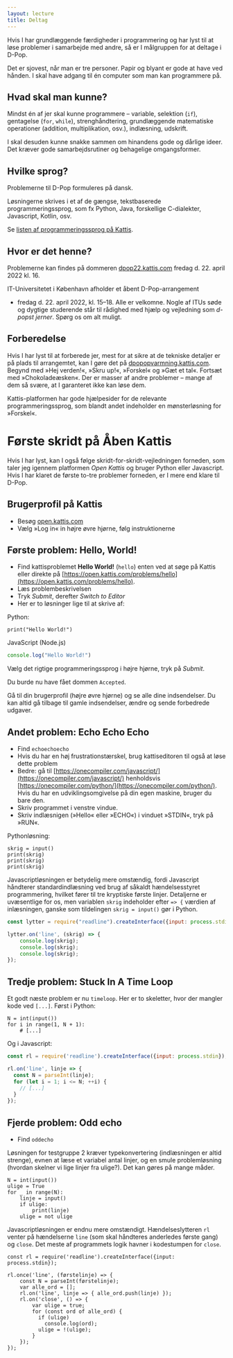 ```yaml
---
layout: lecture
title: Deltag
---
```


Hvis I har grundlæggende færdigheder i programmering og har lyst til at løse problemer i samarbejde med andre, så er I målgruppen for at deltage i D-Pop.

Det er sjovest, når man er tre personer.
Papir og blyant er gode at have ved hånden.
I skal have adgang til én computer som man kan programmere på.

## Hvad skal man kunne?

Mindst én af jer skal kunne programmere – variable, selektion (`if`), gentagelse (`for`, `while`), strenghåndtering, grundlæggende matematiske operationer (addition, multiplikation, osv.), indlæsning, udskrift.
  
I skal desuden kunne snakke sammen om hinandens gode og dårlige ideer.
Det kræver gode samarbejdsrutiner og behagelige omgangsformer.

## Hvilke sprog?

Problemerne til D-Pop formuleres på dansk.

Løsningerne skrives i et af de gængse, tekstbaserede programmeringssprog, som fx Python, Java, forskellige C-dialekter, Javascript, Kotlin, osv.

Se [listen af programmeringssprog på Kattis](https://open.kattis.com/help/).

## Hvor er det henne?

Problemerne kan findes på dommeren [dpop22.kattis.com](https://dpop22.kattis.com) fredag d. 22. april 2022 kl. 16.

IT-Universitetet i København afholder et åbent D-Pop-arrangement 
* fredag d. 22. april 2022, kl. 15–18.
Alle er velkomne.
Nogle af ITUs søde og dygtige studerende står til rådighed med hjælp og vejledning som _d-popst
jerner_.
Spørg os om alt muligt.

## Forberedelse

Hvis I har lyst til at forberede jer, mest for at sikre at de tekniske detaljer er på plads til arrangemtet, kan I gøre det på [dpopopvarmning.kattis.com](https://dpopopvarmning.kattis.com).
Begynd med »Hej verden!«, »Skru up!«, »Forskel« og »Gæt et tal«.
Fortsæt med »Chokoladeæsken«.
Der er masser af andre problemer – mange af dem så svære, at I garanteret ikke kan løse dem.

Kattis-platformen har gode hjælpesider for de relevante programmeringssprog, som blandt andet indeholder en mønsterløsning for »Forskel«.

# Første skridt på Åben Kattis

Hvis I har lyst, kan I også følge skridt-for-skridt-vejledningen forneden, som taler jeg igennem platformen _Open Kattis_ og bruger Python eller Javascript. Hvis I har klaret de første to-tre problemer forneden, er I mere end klare til D-Pop.

## Brugerprofil på Kattis

* Besøg [open.kattis.com](http://open.kattis.com)
* Vælg »Log in« in højre øvre hjørne, følg instruktionerne

## Første problem: Hello, World!

* Find kattisproblemet **Hello World!** (`hello`) enten ved at søge på Kattis eller direkte på [https://open.kattis.com/problems/hello](https://open.kattis.com/problems/hello). 
* Læs problembeskrivelsen
* Tryk _Submit_, derefter _Switch to Editor_
* Her er to løsninger lige til at skrive af:

Python:
```python3
print("Hello World!")
```
JavaScript (Node.js)
```javascript
console.log("Hello World!")
```

Vælg det rigtige programmeringssprog i højre hjørne, tryk på _Submit_.

Du burde nu have fået dommen `Accepted`.

Gå til din brugerprofil (højre øvre hjørne) og se alle dine indsendelser. Du kan altid gå tilbage til gamle indsendelser, ændre og sende forbedrede udgaver.


## Andet problem: Echo Echo Echo

* Find `echoechoecho`
* Hvis du har en høj frustrationstærskel, brug kattiseditoren til også at løse dette problem
* Bedre: gå til [https://onecompiler.com/javascript/](https://onecompiler.com/javascript/) henholdsvis [https://onecompiler.com/python/](https://onecompiler.com/python/). Hvis du har en udviklingsomgivelse på din egen maskine, bruger du bare den.
* Skriv programmet i venstre vindue.
* Skriv indlæsnigen (»Hello« eller »ECHO«) i vinduet »STDIN«, tryk på »RUN«.

Pythonløsning:
```python3
skrig = input()
print(skrig)
print(skrig)
print(skrig)
```

Javascriptløsningen er betydelig mere omstændig, fordi Javascript håndterer standardindlæsning ved brug af såkaldt hændelsesstyret programmering, hvilket fører til tre kryptiske første linjer. Detaljerne er uvæsentlige for os, men variablen `skrig` indeholder efter `=> {` værdien af inlæsningen, ganske som tildelingen `skrig = input()` gør i Python.
```javascript
const lytter = require("readline").createInterface({input: process.stdin});

lytter.on('line', (skrig) => {
	console.log(skrig);
	console.log(skrig);
	console.log(skrig);
});
```

## Tredje problem: Stuck In A Time Loop

Et godt næste problem er nu `timeloop`. Her er to skeletter, hvor der mangler kode ved `[...]`.  Først i Python:

```python3
N = int(input())
for i in range(1, N + 1):
    # [...]
```

Og i Javascript:

```javascript
const rl = require('readline').createInterface({input: process.stdin});

rl.on('line', linje => {
  const N = parseInt(linje);
  for (let i = 1; i <= N; ++i) {
    // [...]
  }
});
```

## Fjerde problem: Odd echo

* Find `oddecho`

Løsningen for testgruppe 2 kræver typekonvertering (indlæsningen er altid strenge), evnen at læse et variabel antal linjer, og en smule problemløsning (hvordan skelner vi lige linjer fra ulige?). Det kan gøres på mange måder.

```python3
N = int(input())
ulige = True
for _ in range(N):
    linje = input()
    if ulige:
        print(linje)
    ulige = not ulige
```

Javascriptløsningen er endnu mere omstændigt. Hændelseslytteren `rl` venter på hændelserne `line` (som skal håndteres anderledes første gang) og `close`. Det meste af programmets logik havner i kodestumpen for `close`.

```
const rl = require('readline').createInterface({input: process.stdin});

rl.once('line', (førstelinje) => {
    const N = parseInt(førstelinje);
    var alle_ord = [];
    rl.on('line', linje => { alle_ord.push(linje) });
    rl.on('close', () => {
        var ulige = true;
        for (const ord of alle_ord) {
          if (ulige)
            console.log(ord);
          ulige = !(ulige);
        }
    });
});
```

